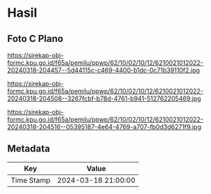 # Hasil

## Foto C Plano

https://sirekap-obj-formc.kpu.go.id/f65a/pemilu/ppwp/62/10/02/10/12/6210021012022-20240318-204457--5d44115c-c469-4400-b1dc-0c71b39110f2.jpg

https://sirekap-obj-formc.kpu.go.id/f65a/pemilu/ppwp/62/10/02/10/12/6210021012022-20240318-204508--3267fcbf-b78d-4761-b941-512762205469.jpg

https://sirekap-obj-formc.kpu.go.id/f65a/pemilu/ppwp/62/10/02/10/12/6210021012022-20240318-204516--05395187-4e64-4769-a707-fb0d3d6271f9.jpg


## Metadata

| Key        | Value               |
| ---------- | ------------------- |
| Time Stamp | 2024-03-18 21:00:00 |



